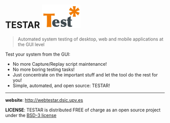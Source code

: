 # TESTAR ![logo](/resources/logos/TESTAR.png)
>Automated system testing of desktop, web and mobile applications at the GUI level

Test your system from the GUI:

* No more Capture/Replay script maintenance!
* No more boring testing tasks!
* Just concentrate on the important stuff and let the tool do the rest for you!
* Simple, automated, and open source: TESTAR!

<hr>

**website**: http://webtestar.dsic.upv.es

**LICENSE**: TESTAR is distributed FREE of charge as an open source project under the [BSD-3 license](http://opensource.org/licenses/BSD-3-Clause)
